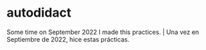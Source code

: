# autodidact

Some time on September 2022 I made this practices. | Una vez en Septiembre de 2022, hice estas prácticas.